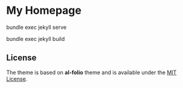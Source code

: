 # My Homepage

bundle exec jekyll serve

bundle exec jekyll build


## License

The theme is based on **al-folio** theme and is available under the [MIT License](https://opensource.org/licenses/MIT).
